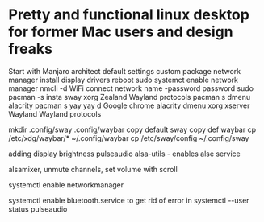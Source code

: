# Pretty and functional linux desktop for former Mac users and design freaks

Start with
Manjaro architect
default settings
custom package network manager
install display drivers 
reboot
sudo systemct enable network manager
nmcli -d WiFi connect network name -password password
sudo pacman -s insta sway xorg Zealand Wayland protocols
pacman s dmenu alacrity 
pacman s yay
yay d Google chrome
alacrity
dmenu
xorg xserver Wayland
Wayland protocols

mkdir .config/sway .config/waybar
copy default sway
copy def waybar cp /etc/xdg/waybar/* ~/.config/waybar
cp /etc/sway/config ~/.config/sway

adding display brightness
pulseaudio
alsa-utils - enables alse service

alsamixer, unmute channels, set volume with scroll

systemctl enable networkmanager

systemctl enable bluetooth.service to get rid of error in systemctl --user status pulseaudio
